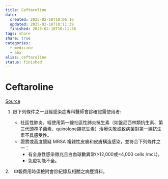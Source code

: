 ```yaml
---
title: Ceftaroline
date:
  created: 2025-02-18T10:06:16
  updated: 2025-02-18T10:11:39
  finished: 2025-02-18T10:11:36
tags: share
share: true
categories:
  - medicine
  - abx
alias: ceftaroline
status: finished
---
```

# Ceftaroline  
  
[Source](https://www.nhi.gov.tw/ch/np-2505-1.html)  
  
<!-- more -->  
  
1. 限下列條件之一且經感染症專科醫師會診確認需使用者:  
  
	- 社區性肺炎，經使用第一線社區性肺炎抗生素（如盤尼西林類抗生素、第三代頭孢子菌素、quinolone類抗生素）治療失敗或致病菌對第一線抗生素不具感受性。  
	- 證實或高度懷疑 MRSA 複雜性皮膚和皮膚構造感染，並符合下列條件之一：  
		- 有全身性感染徵兆且白血球數異常(>12,000或<4,000 cells /mcL)。  
		- 免疫功能不全。  
  
2.　申報費用時須檢附會診紀錄及相關之病歷資料。  
  
   
 